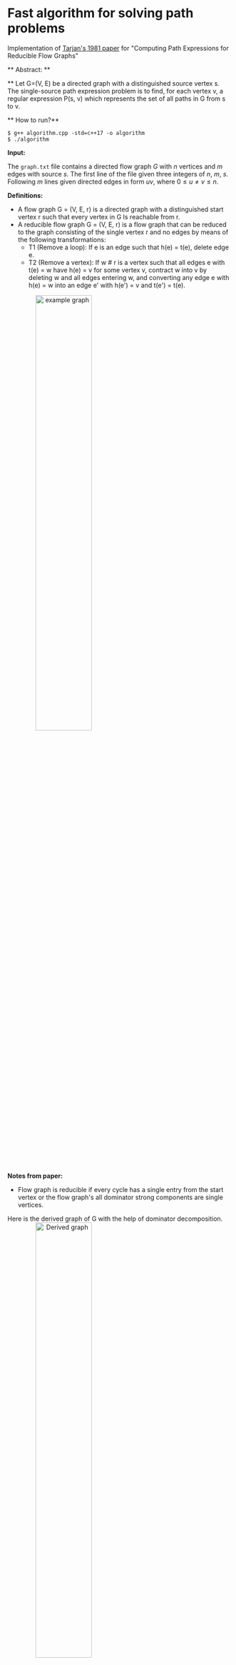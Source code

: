 # Fast algorithm for solving path problems
Implementation of [Tarjan's 1981 paper](https://dl.acm.org/doi/pdf/10.1145/322261.322273) for "Computing Path Expressions for Reducible Flow Graphs"

** Abstract: **

** Let G=(V, E) be a directed graph with a distinguished source vertex s. The single-source path expression problem is to find, for each vertex v, a regular expression P(s, v) which represents the set of all paths in G from s to v.

** How to run?**
```
$ g++ algorithm.cpp -std=c++17 -o algorithm
$ ./algorithm
```

**Input:**

The `graph.txt` file contains a directed flow graph $G$ with $n$ vertices and $m$ edges with source $s$. The first line of the file given three integers of $n$, $m$, $s$. Following $m$ lines given directed edges in form $u v$, where $0 \le u \neq v \le n$.

**Definitions:**
- A flow graph G = (V, E, r) is a directed graph with a distinguished start vertex r such that every vertex in G Is reachable from r.
- A reducible flow graph G = (V, E, r) is a flow graph that can be reduced to the graph consisting of the single vertex r and no edges by means of the following transformations: 
  - T1 (Remove a loop): If e is an edge such that h(e) = t(e), delete edge e. 
  - T2 (Remove a vertex): If w # r is a vertex such that all edges e with t(e) = w have h(e) = v for some vertex v, contract w into v by deleting w and all edges entering w, and converting any edge e with h(e) = w into an edge e' with h(e') = v and t(e') = t(e).
<img src="https://github.com/KerimKochekov/Tarjan_path_problems/blob/main/bin/example_graph.png" width="50%" height="auto" style="text-align:center" alt="example graph">

**Notes from paper:**
- Flow graph is reducible if every cycle has a single entry from the start vertex or the flow graph's all dominator strong components are single vertices.

Here is the derived graph of G with the help of dominator decomposition.
<img src="https://github.com/KerimKochekov/Tarjan_path_problems/blob/main/bin/derived_graph.png" width="50%" height="auto" style="text-align:center" alt="Derived graph">
